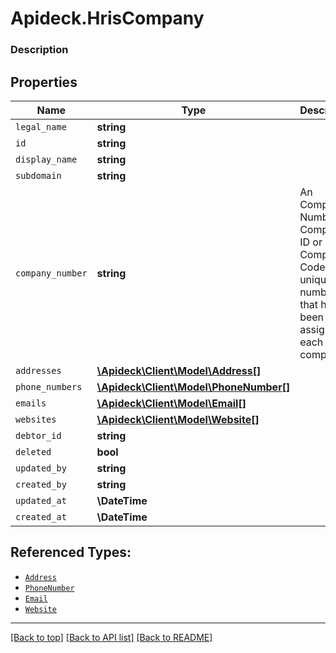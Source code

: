 # Apideck.HrisCompany

### Description

## Properties
Name | Type | Description | Notes
------------ | ------------- | ------------- | -------------
`legal_name` | **string** |  | 
`id` | **string** |  | [optional] 
`display_name` | **string** |  | [optional] 
`subdomain` | **string** |  | [optional] 
`company_number` | **string** | An Company Number, Company ID or Company Code, is a unique number that has been assigned to each company. | [optional] 
`addresses` | [**\Apideck\Client\Model\Address[]**](Address.md) |  | [optional] 
`phone_numbers` | [**\Apideck\Client\Model\PhoneNumber[]**](PhoneNumber.md) |  | [optional] 
`emails` | [**\Apideck\Client\Model\Email[]**](Email.md) |  | [optional] 
`websites` | [**\Apideck\Client\Model\Website[]**](Website.md) |  | [optional] 
`debtor_id` | **string** |  | [optional] 
`deleted` | **bool** |  | [optional] 
`updated_by` | **string** |  | [optional] 
`created_by` | **string** |  | [optional] 
`updated_at` | **\DateTime** |  | [optional] 
`created_at` | **\DateTime** |  | [optional] 





## Referenced Types:





* [`Address`](Address.md)
* [`PhoneNumber`](PhoneNumber.md)
* [`Email`](Email.md)
* [`Website`](Website.md)







---

[[Back to top]](#) [[Back to API list]](../../../../README.md#documentation-for-api-endpoints) [[Back to README]](../../../../README.md)


